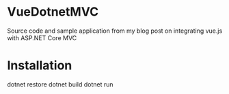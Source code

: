 # VueDotnetMVC
Source code and sample application from my blog post on integrating vue.js with ASP.NET Core MVC

# Installation

dotnet restore
dotnet build
dotnet run
